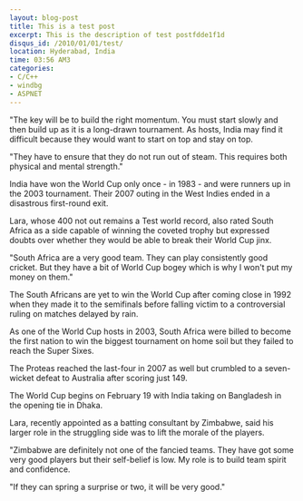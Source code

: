 ```yaml
---
layout: blog-post
title: This is a test post
excerpt: This is the description of test postfdde1f1d
disqus_id: /2010/01/01/test/
location: Hyderabad, India
time: 03:56 AM3
categories:
- C/C++
- windbg
- ASPNET
---
```


"The key will be to build the right momentum. You must start slowly and then build up as it is a long-drawn tournament. As hosts, India may find it difficult because they would want to start on top and stay on top. 

"They have to ensure that they do not run out of steam. This requires both physical and mental strength." 

India have won the World Cup only once - in 1983 - and were runners up in the 2003 tournament. Their 2007 outing in the West Indies ended in a disastrous first-round exit. 

Lara, whose 400 not out remains a Test world record, also rated South Africa as a side capable of winning the coveted trophy but expressed doubts over whether they would be able to break their World Cup jinx. 

"South Africa are a very good team. They can play consistently good cricket. But they have a bit of World Cup bogey which is why I won't put my money on them." 

The South Africans are yet to win the World Cup after coming close in 1992 when they made it to the semifinals before falling victim to a controversial ruling on matches delayed by rain. 

As one of the World Cup hosts in 2003, South Africa were billed to become the first nation to win the biggest tournament on home soil but they failed to reach the Super Sixes. 

The Proteas reached the last-four in 2007 as well but crumbled to a seven-wicket defeat to Australia after scoring just 149. 

The World Cup begins on February 19 with India taking on Bangladesh in the opening tie in Dhaka. 

Lara, recently appointed as a batting consultant by Zimbabwe, said his larger role in the struggling side was to lift the morale of the players. 

"Zimbabwe are definitely not one of the fancied teams. They have got some very good players but their self-belief is low. My role is to build team spirit and confidence. 

"If they can spring a surprise or two, it will be very good."
